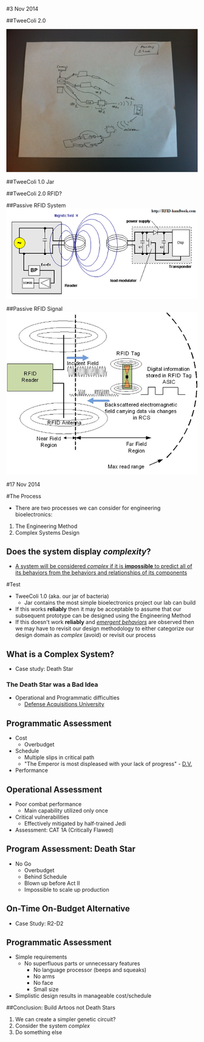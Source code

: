 #3 Nov 2014


##TweeColi 2.0


![Napkin Design](WirelessBacteria_Napkin.jpeg)


##TweeColi 1.0
Jar


##TweeColi 2.0
RFID?


##Passive RFID System
![system](rfid_system.png)


##Passive RFID Signal
![signal](rfid_signal.jpg)



#17 Nov 2014


#The Process
- There are two processes we can consider for engineering bioelectronics:
 1. The Engineering Method
 2. Complex Systems Design


## Does the system display *complexity*?
- [A system will be considered *complex* if it is **impossible** to predict all of its behaviors from the behaviors and relationships of its components](http://www.cvaieee.org/html/resp_citizen/Complex_Systems.pdf)


#Test
- TweeColi 1.0 (aka. our jar of bacteria) 
  - Jar contains the most simple bioelectronics project our lab can build
 - If this works **reliably** then it may be acceptable to assume that our subsequent prototype can be designed using the Engineering Method
 - If this doesn't work **reliably** and [*emergent behaviors*](http://www.cvaieee.org/html/resp_citizen/Complex_Systems.pdf) are observed then we may have to revisit our design methodology to either categorize our design domain as *complex* (avoid) or revisit our process


## What is a Complex System?
- Case study: Death Star


### The Death Star was a Bad Idea
- Operational and Programmatic difficulties 
  - [Defense Acquisitions University](http://www.dau.mil/pubscats/ATL%20Docs/Sep-Oct11/Ward.pdf) 


## Programmatic Assessment
- Cost
  - Overbudget
- Schedule
  - Multiple slips in critical path
  - "The Emperor is most displeased with your lack of progress" - [D.V.](http://www.starwars.com/video/vader-arrives-on-the-death-star)
- Performance


## Operational Assessment
- Poor combat performance
  - Main capability utilized only once
- Critical vulnerabilities
  - Effectively mitigated by half-trained Jedi
- Assessment: CAT 1A (Critically Flawed)


## Program Assessment: Death Star
- No Go
  - Overbudget
  - Behind Schedule
  - Blown up before Act II
  - Impossible to scale up production


## On-Time On-Budget Alternative
- Case Study: R2-D2


## Programmatic Assessment
- Simple requirements
  - No superfluous parts or unnecessary features
     - No language processor (beeps and squeaks)
     - No arms
     - No face
     - Small size 
- Simplistic design results in manageable cost/schedule





##Conclusion: Build Artoos not Death Stars
   1. We can create a simpler genetic circuit?
   2. Consider the system *complex*
   3. Do something else


